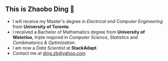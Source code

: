 ## This is Zhaobo Ding 👋

- I will receive my Master's degree in *Electrical and Computer Engineering* from **University of Toronto**.
- I received a Bachelor of Mathematics degree from **University of Waterloo**, triple majored in *Computer Science*, *Statistics* and *Combinatorics & Optimization*.
- I am now a *Data Scientist* at **StackAdapt**.
- Contact me at ding.zb@yahoo.com
<!--
**BananaWolfDing/BananaWolfDing** is a ✨ _special_ ✨ repository because its `README.md` (this file) appears on your GitHub profile.

Here are some ideas to get you started:

- 🔭 I’m currently working on ...
- 🌱 I’m currently learning ...
- 👯 I’m looking to collaborate on ...
- 🤔 I’m looking for help with ...
- 💬 Ask me about ...
- 📫 How to reach me: ...
- 😄 Pronouns: ...
- ⚡ Fun fact: ...
-->
